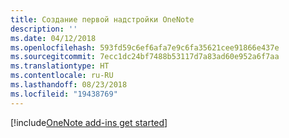 ```yaml
---
title: Создание первой надстройки OneNote
description: ''
ms.date: 04/12/2018
ms.openlocfilehash: 593fd59c6ef6afa7e9c6fa35621cee91866e437e
ms.sourcegitcommit: 7ecc1dc24bf7488b53117d7a83ad60e952a6f7aa
ms.translationtype: HT
ms.contentlocale: ru-RU
ms.lasthandoff: 08/23/2018
ms.locfileid: "19438769"
---
```

[!include[OneNote add-ins get started](../includes/file-get-started-onenote.md)]